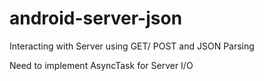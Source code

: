 android-server-json
===================

Interacting with Server using GET/ POST and JSON Parsing

Need to implement AsyncTask for Server I/O
